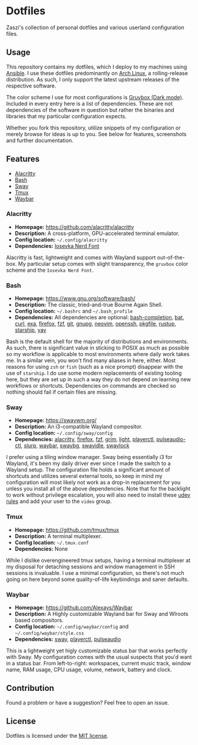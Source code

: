 # Dotfiles

Zaszi's collection of personal dotfiles and various userland configuration files.

## Usage

This repository contains my dotfiles, which I deploy to my machines using [Ansible](https://www.ansible.com/). I use these dotfiles predominantly on [Arch Linux](https://www.archlinux.org/), a rolling-release distribution. As such, I only support the latest upstream releases of the respective software.

The color scheme I use for most configurations is [Gruvbox (Dark mode)](https://github.com/morhetz/gruvbox). Included in every entry here is a list of dependencies. These are not dependencies of the software in question but rather the binaries and libraries that my particular configuration expects.

Whether you fork this repository, utilize snippets of my configuration or merely browse for ideas is up to you. See below for features, screenshots and further documentation.

## Features

- [Alacritty](#Alacritty)
- [Bash](#Bash)
- [Sway](#Sway)
- [Tmux](#Tmux)
- [Waybar](#Waybar)

### Alacritty

- **Homepage:** https://github.com/alacritty/alacritty
- **Description:** A cross-platform, GPU-accelerated terminal emulator.
- **Config location:** `~/.config/alacritty`
- **Dependencies:** [Iosevka Nerd Font](https://www.nerdfonts.com/)

Alacritty is fast, lightweight and comes with Wayland support out-of-the-box. My particular setup comes with slight transparency, the `gruvbox` color scheme and the `Iosevka Nerd Font`.

### Bash

- **Homepage:** https://www.gnu.org/software/bash/
- **Description:** The classic, tried-and-true Bourne Again Shell.
- **Config location:** `~/.bashrc` and `~/.bash_profile`
- **Dependencies:** All dependencies are optional: [bash-completion](https://github.com/scop/bash-completion), [bat](https://github.com/sharkdp/bat), [curl](https://curl.haxx.se/), [exa](https://github.com/ogham/exa), [firefox](https://www.mozilla.org/en-US/firefox/new/), [fzf](https://github.com/junegunn/fzf), [git](https://git-scm.com/), [gnupg](https://gnupg.org/), [neovim](https://neovim.io/), [openssh](https://www.openssh.com/), [pkgfile](https://github.com/falconindy/pkgfile), [rustup](https://rustup.rs/), [starship](https://starship.rs/), [yay](https://github.com/Jguer/yay)

Bash is the default shell for the majority of distributions and environments. As such, there is significant value in sticking to POSIX as much as possible so my workflow is applicable to most environments where daily work takes me. In a similar vein, you won't find many aliases in here, either. Most reasons for using `zsh` or `fish` (such as a nice prompt) disappear with the use of `starship`. I do use some modern replacements of existing tooling here, but they are set up in such a way they do not depend on learning new workflows or shortcuts. Dependencies on commands are checked so nothing should fail if certain files are missing.

### Sway

- **Homepage:** https://swaywm.org/
- **Description:** An i3-compatible Wayland compositor.
- **Config location:** `~/.config/sway/config`
- **Dependencies:** [alacritty](https://github.com/alacritty/alacritty), [firefox](https://www.mozilla.org/en-US/firefox/new/), [fzf](https://github.com/junegunn/fzf), [grim](https://github.com/emersion/grim), [light](https://github.com/haikarainen/light), [playerctl](https://github.com/altdesktop/playerctl), [pulseaudio-ctl](https://github.com/graysky2/pulseaudio-ctl), [slurp](https://github.com/emersion/slurp), [waybar](https://github.com/Alexays/Waybar), [swaybg](https://github.com/swaywm/swaybg), [swayidle](https://github.com/swaywm/swayidle), [swaylock](https://github.com/swaywm/swaylock)

I prefer using a tiling window manager. Sway being essentially i3 for Wayland, it's been my daily driver ever since I made the switch to a Wayland setup. The configuration file holds a significant amount of shortcuts and utilizes several external tools, so keep in mind my configuration will most likely not work as a drop-in replacement for you unless you install all of the above dependencies. Note that for the backlight to work without privilege escalation, you will also need to install these [udev rules](https://github.com/haikarainen/light/blob/master/90-backlight.rules) and add your user to the `video` group.

### Tmux

- **Homepage:** https://github.com/tmux/tmux
- **Description:** A terminal multiplexer.
- **Config location:** `~/.tmux.conf`
- **Dependencies:** None

While I dislike overengineered tmux setups, having a terminal multiplexer at my disposal for detaching sessions and window management in SSH sessions is invaluable. I use a minimal configuration, so there's not much going on here beyond some quality-of-life keybindings and saner defaults.

### Waybar

- **Homepage:** https://github.com/Alexays/Waybar
- **Description:** A Highly customizable Wayland bar for Sway and Wlroots based compositors.
- **Config location:** `~/.config/waybar/config` and `~/.config/waybar/style.css`
- **Dependencies:** [sway](https://swaywm.org/), [playerctl](https://github.com/altdesktop/playerctl), [pulseaudio](https://www.freedesktop.org/wiki/Software/PulseAudio/)

This is a lightweight yet higly customizable status bar that works perfectly with Sway. My configuration comes with the usual suspects that you'd want in a status bar. From left-to-right: workspaces, current music track, window name, RAM usage, CPU usage, volume, network, battery and clock.

## Contribution

Found a problem or have a suggestion? Feel free to open an issue.

## License

Dotfiles is licensed under the [MIT license](https://github.com/zaszi/rust-template/blob/master/LICENSE.md).
